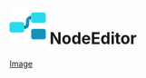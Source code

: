 
# ![Logo](./apps/execution_node_editor/assets/icons/64x64.png) NodeEditor

[Image](./doc/screenshot-image-processing.jpg)
